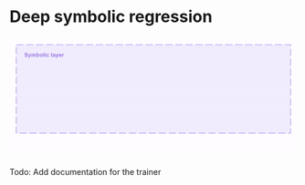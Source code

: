# Deep symbolic regression

<p align="center">
    <img src="./assets/sym-layer-work.gif"/>
</p>

Todo: Add documentation for the trainer